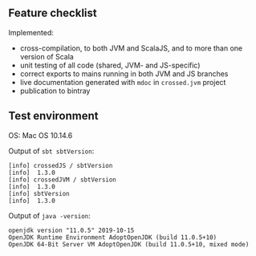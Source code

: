 


## Feature checklist

Implemented:

- cross-compilation, to both JVM and ScalaJS, and to more than one version of Scala
- unit testing of all code (shared, JVM- and JS-specific)
- correct exports to mains running in both JVM and JS branches
- live documentation generated with `mdoc` in `crossed.jvm` project
- publication to bintray



## Test environment



OS: Mac OS 10.14.6

Output of `sbt sbtVersion`:

```
[info] crossedJS / sbtVersion
[info] 	1.3.0
[info] crossedJVM / sbtVersion
[info] 	1.3.0
[info] sbtVersion
[info] 	1.3.0
```

Output of `java -version`:

```
openjdk version "11.0.5" 2019-10-15
OpenJDK Runtime Environment AdoptOpenJDK (build 11.0.5+10)
OpenJDK 64-Bit Server VM AdoptOpenJDK (build 11.0.5+10, mixed mode)
```
